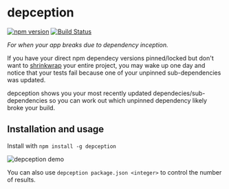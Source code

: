 # depception

[![npm version](https://badge.fury.io/js/depception.svg)](https://badge.fury.io/js/depception) [![Build Status](https://api.travis-ci.org/bengummer/depception.svg?branch=master)](https://travis-ci.org/bengummer/depception)

_For when your app breaks due to dependency inception._

If you have your direct npm dependecy versions pinned/locked but don't want to [shrinkwrap](https://docs.npmjs.com/cli/shrinkwrap) your entire project, you may wake up one day and notice that your tests fail because one of your unpinned sub-dependencies was updated.

depception shows you your most recently updated dependecies/sub-dependencies so you can work out which unpinned dependency likely broke your build.

## Installation and usage

Install with `npm install -g depception`

![depception demo](https://i.imgur.com/fKYfkxW.gif)

You can also use `depception package.json <integer>` to control the number of results.
